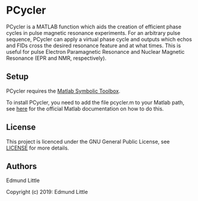 # PCycler
PCycler is a MATLAB function which aids the creation of efficient phase cycles in pulse magnetic resonance experiments. For an arbitrary pulse sequence, PCycler can apply a virtual phase cycle and outputs which echos and FIDs cross the desired resonance feature and at what times. This is useful for pulse Electron Paramagnetic Resonance and Nuclear Magnetic Resonance (EPR and NMR, respectively).

## Setup
PCycler requires the [Matlab Symbolic Toolbox](https://uk.mathworks.com/products/symbolic.html).

To install PCycler, you need to add the file pcycler.m to your Matlab path, see [here](https://uk.mathworks.com/help/matlab/matlab_env/add-remove-or-reorder-folders-on-the-search-path.html) for the official Matlab documentation on how to do this.

## License

This project is licenced under the GNU General Public License, see [LICENSE](../LICENSE) for more details.

## Authors

Edmund Little

Copyright (c) 2019: Edmund Little
